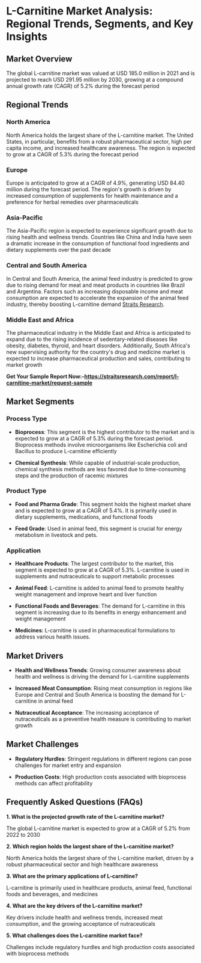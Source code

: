 <h1 data-start="40" data-end="114">L-Carnitine Market Analysis: Regional Trends, Segments, and Key Insights</h1>
<h2 data-start="116" data-end="134">Market Overview</h2>
<p data-start="136" data-end="381">The global L-carnitine market was valued at USD 185.0 million in 2021 and is projected to reach USD 291.95 million by 2030, growing at a compound annual growth rate (CAGR) of 5.2% during the forecast period&nbsp;</p>
<h2 data-start="383" data-end="401">Regional Trends</h2>
<h3 data-start="403" data-end="420">North America</h3>
<p data-start="422" data-end="741">North America holds the largest share of the L-carnitine market. The United States, in particular, benefits from a robust pharmaceutical sector, high per capita income, and increased healthcare awareness. The region is expected to grow at a CAGR of 5.3% during the forecast period&nbsp;</p>
<h3 data-start="743" data-end="753">Europe</h3>
<p data-start="755" data-end="1050">Europe is anticipated to grow at a CAGR of 4.9%, generating USD 84.40 million during the forecast period. The region's growth is driven by increased consumption of supplements for health maintenance and a preference for herbal remedies over pharmaceuticals&nbsp;</p>
<h3 data-start="1052" data-end="1068">Asia-Pacific</h3>
<p data-start="1070" data-end="1375">The Asia-Pacific region is expected to experience significant growth due to rising health and wellness trends. Countries like China and India have seen a dramatic increase in the consumption of functional food ingredients and dietary supplements over the past decade</p>
<h3 data-start="1377" data-end="1406">Central and South America</h3>
<p data-start="1408" data-end="1782">In Central and South America, the animal feed industry is predicted to grow due to rising demand for meat and meat products in countries like Brazil and Argentina. Factors such as increasing disposable income and meat consumption are expected to accelerate the expansion of the animal feed industry, thereby boosting L-carnitine demand <span class="" data-state="closed"><span class="ms-1 inline-flex max-w-full items-center relative top-[-0.094rem] animate-[show_150ms_ease-in]" data-testid="webpage-citation-pill"><a class="flex h-4.5 overflow-hidden rounded-xl px-2 text-[9px] font-medium text-token-text-secondary! bg-[#F4F4F4]! dark:bg-[#303030]! transition-colors duration-150 ease-in-out" href="https://straitsresearch.com/report/l-carnitine-market?utm_source=chatgpt.com" target="_blank" rel="noopener"><span class="relative start-0 bottom-0 flex h-full w-full items-center"><span class="flex h-4 w-full items-center justify-between overflow-hidden"><span class="max-w-full grow truncate overflow-hidden text-center">Straits Research</span></span></span></a></span></span>.</p>
<h3 data-start="1784" data-end="1810">Middle East and Africa</h3>
<p data-start="1812" data-end="2234">The pharmaceutical industry in the Middle East and Africa is anticipated to expand due to the rising incidence of sedentary-related diseases like obesity, diabetes, thyroid, and heart disorders. Additionally, South Africa's new supervising authority for the country's drug and medicine market is expected to increase pharmaceutical production and sales, contributing to market growth&nbsp;</p>
<p data-start="1812" data-end="2234"><strong>Get Your Sample Report Now:-<a href="https://straitsresearch.com/report/l-carnitine-market/request-sample">https://straitsresearch.com/report/l-carnitine-market/request-sample</a>&nbsp;</strong></p>
<h2 data-start="2236" data-end="2254">Market Segments</h2>
<h3 data-start="2256" data-end="2272">Process Type</h3>
<ul data-start="2274" data-end="2789">
<li data-start="2274" data-end="2566">
<p data-start="2276" data-end="2566"><strong data-start="2276" data-end="2290">Bioprocess</strong>: This segment is the highest contributor to the market and is expected to grow at a CAGR of 5.3% during the forecast period. Bioprocess methods involve microorganisms like Escherichia coli and Bacillus to produce L-carnitine efficiently</p>
</li>
<li data-start="2568" data-end="2789">
<p data-start="2570" data-end="2789"><strong data-start="2570" data-end="2592">Chemical Synthesis</strong>: While capable of industrial-scale production, chemical synthesis methods are less favored due to time-consuming steps and the production of racemic mixtures&nbsp;</p>
</li>
</ul>
<h3 data-start="2791" data-end="2807">Product Type</h3>
<ul data-start="2809" data-end="3191">
<li data-start="2809" data-end="3042">
<p data-start="2811" data-end="3042"><strong data-start="2811" data-end="2836">Food and Pharma Grade</strong>: This segment holds the highest market share and is expected to grow at a CAGR of 5.4%. It is primarily used in dietary supplements, medications, and functional foods&nbsp;</p>
</li>
<li data-start="3044" data-end="3191">
<p data-start="3046" data-end="3191"><strong data-start="3046" data-end="3060">Feed Grade</strong>: Used in animal feed, this segment is crucial for energy metabolism in livestock and pets.</p>
</li>
</ul>
<h3 data-start="3193" data-end="3208">Application</h3>
<ul data-start="3210" data-end="3968">
<li data-start="3210" data-end="3453">
<p data-start="3212" data-end="3453"><strong data-start="3212" data-end="3235">Healthcare Products</strong>: The largest contributor to the market, this segment is expected to grow at a CAGR of 5.3%. L-carnitine is used in supplements and nutraceuticals to support metabolic processes&nbsp;</p>
</li>
<li data-start="3455" data-end="3624">
<p data-start="3457" data-end="3624"><strong data-start="3457" data-end="3472">Animal Feed</strong>: L-carnitine is added to animal feed to promote healthy weight management and improve heart and liver function&nbsp;</p>
</li>
<li data-start="3626" data-end="3825">
<p data-start="3628" data-end="3825"><strong data-start="3628" data-end="3662">Functional Foods and Beverages</strong>: The demand for L-carnitine in this segment is increasing due to its benefits in energy enhancement and weight management</p>
</li>
<li data-start="3827" data-end="3968">
<p data-start="3829" data-end="3968"><strong data-start="3829" data-end="3842">Medicines</strong>: L-carnitine is used in pharmaceutical formulations to address various health issues.</p>
</li>
</ul>
<h2 data-start="3970" data-end="3987">Market Drivers</h2>
<ul data-start="3989" data-end="4555">
<li data-start="3989" data-end="4166">
<p data-start="3991" data-end="4166"><strong data-start="3991" data-end="4021">Health and Wellness Trends</strong>: Growing consumer awareness about health and wellness is driving the demand for L-carnitine supplements&nbsp;</p>
</li>
<li data-start="4168" data-end="4373">
<p data-start="4170" data-end="4373"><strong data-start="4170" data-end="4200">Increased Meat Consumption</strong>: Rising meat consumption in regions like Europe and Central and South America is boosting the demand for L-carnitine in animal feed</p>
</li>
<li data-start="4375" data-end="4555">
<p data-start="4377" data-end="4555"><strong data-start="4377" data-end="4405">Nutraceutical Acceptance</strong>: The increasing acceptance of nutraceuticals as a preventive health measure is contributing to market growth&nbsp;</p>
</li>
</ul>
<h2 data-start="4557" data-end="4577">Market Challenges</h2>
<ul data-start="4579" data-end="4887">
<li data-start="4579" data-end="4739">
<p data-start="4581" data-end="4739"><strong data-start="4581" data-end="4603">Regulatory Hurdles</strong>: Stringent regulations in different regions can pose challenges for market entry and expansion&nbsp;</p>
</li>
<li data-start="4741" data-end="4887">
<p data-start="4743" data-end="4887"><strong data-start="4743" data-end="4763">Production Costs</strong>: High production costs associated with bioprocess methods can affect profitability</p>
</li>
</ul>
<h2 data-start="4889" data-end="4925">Frequently Asked Questions (FAQs)</h2>
<p data-start="4927" data-end="4994"><strong data-start="4927" data-end="4994">1. What is the projected growth rate of the L-carnitine market?</strong></p>
<p data-start="4996" data-end="5122">The global L-carnitine market is expected to grow at a CAGR of 5.2% from 2022 to 2030</p>
<p data-start="5124" data-end="5194"><strong data-start="5124" data-end="5194">2. Which region holds the largest share of the L-carnitine market?</strong></p>
<p data-start="5196" data-end="5372">North America holds the largest share of the L-carnitine market, driven by a robust pharmaceutical sector and high healthcare awareness</p>
<p data-start="5374" data-end="5430"><strong data-start="5374" data-end="5430">3. What are the primary applications of L-carnitine?</strong></p>
<p data-start="5432" data-end="5585">L-carnitine is primarily used in healthcare products, animal feed, functional foods and beverages, and medicines&nbsp;</p>
<p data-start="5587" data-end="5645"><strong data-start="5587" data-end="5645">4. What are the key drivers of the L-carnitine market?</strong></p>
<p data-start="5647" data-end="5808">Key drivers include health and wellness trends, increased meat consumption, and the growing acceptance of nutraceuticals&nbsp;</p>
<p data-start="5810" data-end="5866"><strong data-start="5810" data-end="5866">5. What challenges does the L-carnitine market face?</strong></p>
<p data-start="5868" data-end="6007">Challenges include regulatory hurdles and high production costs associated with bioprocess methods</p>
